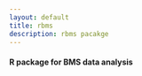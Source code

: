 ```yaml
---
layout: default
title: rbms
description: rbms pacakge
---
```


#### R package for BMS data analysis
